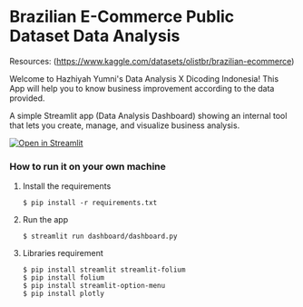 # Brazilian E-Commerce Public Dataset Data Analysis

Resources: (https://www.kaggle.com/datasets/olistbr/brazilian-ecommerce)

Welcome to Hazhiyah Yumni's Data Analysis X Dicoding Indonesia! This App will help you to know business improvement according to the data provided.

A simple Streamlit app (Data Analysis Dashboard) showing an internal tool that lets you create, manage, and visualize business analysis.

[![Open in Streamlit](https://static.streamlit.io/badges/streamlit_badge_black_white.svg)](https://yumni-data-analysis-ecom.streamlit.app/)

### How to run it on your own machine

1. Install the requirements

   ```
   $ pip install -r requirements.txt
   ```

2. Run the app

   ```
   $ streamlit run dashboard/dashboard.py
   ```
3. Libraries requirement

   ```
   $ pip install streamlit streamlit-folium
   $ pip install folium
   $ pip install streamlit-option-menu
   $ pip install plotly
   ```
